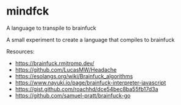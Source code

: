 # mindfck

A language to transpile to brainfuck

A small experiment to create a language that compiles to brainfuck

Resources:

-   https://brainfuck.rmjtromp.dev/
-   https://github.com/LucasMW/Headache
-   https://esolangs.org/wiki/Brainfuck_algorithms
-   https://www.nayuki.io/page/brainfuck-interpreter-javascript
-   https://gist.github.com/roachhd/dce54bec8ba55fb17d3a
-   https://github.com/samuel-pratt/brainfuck-go

